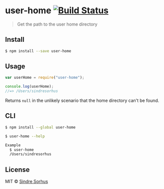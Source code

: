 # user-home [![Build Status](https://travis-ci.org/sindresorhus/user-home.svg?branch=master)](https://travis-ci.org/sindresorhus/user-home)

> Get the path to the user home directory

## Install

```sh
$ npm install --save user-home
```

## Usage

```js
var userHome = require("user-home");

console.log(userHome);
//=> /Users/sindresorhus
```

Returns `null` in the unlikely scenario that the home directory can't be found.

## CLI

```sh
$ npm install --global user-home
```

```sh
$ user-home --help

Example
  $ user-home
  /Users/sindresorhus
```

## License

MIT © [Sindre Sorhus](http://sindresorhus.com)
